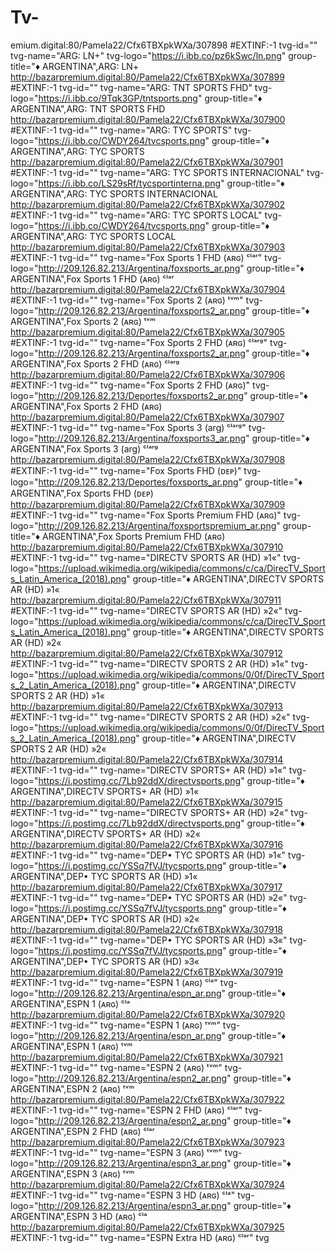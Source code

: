# Tv-
emium.digital:80/Pamela22/Cfx6TBXpkWXa/307898
#EXTINF:-1 tvg-id="" tvg-name="ARG: LN+" tvg-logo="https://i.ibb.co/pz6kSwc/ln.png" group-title="♦ ARGENTINA",ARG: LN+
http://bazarpremium.digital:80/Pamela22/Cfx6TBXpkWXa/307899
#EXTINF:-1 tvg-id="" tvg-name="ARG: TNT SPORTS FHD" tvg-logo="https://i.ibb.co/9Tqk3GP/tntsports.png" group-title="♦ ARGENTINA",ARG: TNT SPORTS FHD
http://bazarpremium.digital:80/Pamela22/Cfx6TBXpkWXa/307900
#EXTINF:-1 tvg-id="" tvg-name="ARG: TYC SPORTS" tvg-logo="https://i.ibb.co/CWDY264/tvcsports.png" group-title="♦ ARGENTINA",ARG: TYC SPORTS
http://bazarpremium.digital:80/Pamela22/Cfx6TBXpkWXa/307901
#EXTINF:-1 tvg-id="" tvg-name="ARG: TYC SPORTS INTERNACIONAL" tvg-logo="https://i.ibb.co/LS29sRf/tycsportinterna.png" group-title="♦ ARGENTINA",ARG: TYC SPORTS INTERNACIONAL
http://bazarpremium.digital:80/Pamela22/Cfx6TBXpkWXa/307902
#EXTINF:-1 tvg-id="" tvg-name="ARG: TYC SPORTS LOCAL" tvg-logo="https://i.ibb.co/CWDY264/tvcsports.png" group-title="♦ ARGENTINA",ARG: TYC SPORTS LOCAL
http://bazarpremium.digital:80/Pamela22/Cfx6TBXpkWXa/307903
#EXTINF:-1 tvg-id="" tvg-name="Fox Sports 1 FHD (ᴀʀɢ) ᶜˡᵃʳ" tvg-logo="http://209.126.82.213/Argentina/foxsports_ar.png" group-title="♦ ARGENTINA",Fox Sports 1 FHD (ᴀʀɢ) ᶜˡᵃʳ
http://bazarpremium.digital:80/Pamela22/Cfx6TBXpkWXa/307904
#EXTINF:-1 tvg-id="" tvg-name="Fox Sports 2 (ᴀʀɢ) ᵗᵛᵐ" tvg-logo="http://209.126.82.213/Argentina/foxsports2_ar.png" group-title="♦ ARGENTINA",Fox Sports 2 (ᴀʀɢ) ᵗᵛᵐ
http://bazarpremium.digital:80/Pamela22/Cfx6TBXpkWXa/307905
#EXTINF:-1 tvg-id="" tvg-name="Fox Sports 2 FHD (ᴀʀɢ) ᶜˡᵃʳᵍ" tvg-logo="http://209.126.82.213/Argentina/foxsports2_ar.png" group-title="♦ ARGENTINA",Fox Sports 2 FHD (ᴀʀɢ) ᶜˡᵃʳᵍ
http://bazarpremium.digital:80/Pamela22/Cfx6TBXpkWXa/307906
#EXTINF:-1 tvg-id="" tvg-name="Fox Sports 2 FHD (ᴀʀɢ)" tvg-logo="http://209.126.82.213/Deportes/foxsports2_ar.png" group-title="♦ ARGENTINA",Fox Sports 2 FHD (ᴀʀɢ)
http://bazarpremium.digital:80/Pamela22/Cfx6TBXpkWXa/307907
#EXTINF:-1 tvg-id="" tvg-name="Fox Sports 3 (arg) ᶜˡᵃʳᵍ" tvg-logo="http://209.126.82.213/Argentina/foxsports3_ar.png" group-title="♦ ARGENTINA",Fox Sports 3 (arg) ᶜˡᵃʳᵍ
http://bazarpremium.digital:80/Pamela22/Cfx6TBXpkWXa/307908
#EXTINF:-1 tvg-id="" tvg-name="Fox Sports FHD (ᴅᴇᴘ)" tvg-logo="http://209.126.82.213/Deportes/foxsports_ar.png" group-title="♦ ARGENTINA",Fox Sports FHD (ᴅᴇᴘ)
http://bazarpremium.digital:80/Pamela22/Cfx6TBXpkWXa/307909
#EXTINF:-1 tvg-id="" tvg-name="Fox Sports Premium FHD (ᴀʀɢ)" tvg-logo="http://209.126.82.213/Argentina/foxsportspremium_ar.png" group-title="♦ ARGENTINA",Fox Sports Premium FHD (ᴀʀɢ)
http://bazarpremium.digital:80/Pamela22/Cfx6TBXpkWXa/307910
#EXTINF:-1 tvg-id="" tvg-name="DIRECTV SPORTS AR (HD) »1«" tvg-logo="https://upload.wikimedia.org/wikipedia/commons/c/ca/DirecTV_Sports_Latin_America_(2018).png" group-title="♦ ARGENTINA",DIRECTV SPORTS AR (HD) »1«
http://bazarpremium.digital:80/Pamela22/Cfx6TBXpkWXa/307911
#EXTINF:-1 tvg-id="" tvg-name="DIRECTV SPORTS AR (HD) »2«" tvg-logo="https://upload.wikimedia.org/wikipedia/commons/c/ca/DirecTV_Sports_Latin_America_(2018).png" group-title="♦ ARGENTINA",DIRECTV SPORTS AR (HD) »2«
http://bazarpremium.digital:80/Pamela22/Cfx6TBXpkWXa/307912
#EXTINF:-1 tvg-id="" tvg-name="DIRECTV SPORTS 2 AR (HD) »1«" tvg-logo="https://upload.wikimedia.org/wikipedia/commons/0/0f/DirecTV_Sports_2_Latin_America_(2018).png" group-title="♦ ARGENTINA",DIRECTV SPORTS 2 AR (HD) »1«
http://bazarpremium.digital:80/Pamela22/Cfx6TBXpkWXa/307913
#EXTINF:-1 tvg-id="" tvg-name="DIRECTV SPORTS 2 AR (HD) »2«" tvg-logo="https://upload.wikimedia.org/wikipedia/commons/0/0f/DirecTV_Sports_2_Latin_America_(2018).png" group-title="♦ ARGENTINA",DIRECTV SPORTS 2 AR (HD) »2«
http://bazarpremium.digital:80/Pamela22/Cfx6TBXpkWXa/307914
#EXTINF:-1 tvg-id="" tvg-name="DIRECTV SPORTS+ AR (HD) »1«" tvg-logo="https://i.postimg.cc/7Lb92ddX/directvsports.png" group-title="♦ ARGENTINA",DIRECTV SPORTS+ AR (HD) »1«
http://bazarpremium.digital:80/Pamela22/Cfx6TBXpkWXa/307915
#EXTINF:-1 tvg-id="" tvg-name="DIRECTV SPORTS+ AR (HD) »2«" tvg-logo="https://i.postimg.cc/7Lb92ddX/directvsports.png" group-title="♦ ARGENTINA",DIRECTV SPORTS+ AR (HD) »2«
http://bazarpremium.digital:80/Pamela22/Cfx6TBXpkWXa/307916
#EXTINF:-1 tvg-id="" tvg-name="DEP• TYC SPORTS AR (HD) »1«" tvg-logo="https://i.postimg.cc/YSSq7fVJ/tycsports.png" group-title="♦ ARGENTINA",DEP• TYC SPORTS AR (HD) »1«
http://bazarpremium.digital:80/Pamela22/Cfx6TBXpkWXa/307917
#EXTINF:-1 tvg-id="" tvg-name="DEP• TYC SPORTS AR (HD) »2«" tvg-logo="https://i.postimg.cc/YSSq7fVJ/tycsports.png" group-title="♦ ARGENTINA",DEP• TYC SPORTS AR (HD) »2«
http://bazarpremium.digital:80/Pamela22/Cfx6TBXpkWXa/307918
#EXTINF:-1 tvg-id="" tvg-name="DEP• TYC SPORTS AR (HD) »3«" tvg-logo="https://i.postimg.cc/YSSq7fVJ/tycsports.png" group-title="♦ ARGENTINA",DEP• TYC SPORTS AR (HD) »3«
http://bazarpremium.digital:80/Pamela22/Cfx6TBXpkWXa/307919
#EXTINF:-1 tvg-id="" tvg-name="ESPN 1 (ᴀʀɢ) ᶜˡᵃ" tvg-logo="http://209.126.82.213/Argentina/espn_ar.png" group-title="♦ ARGENTINA",ESPN 1 (ᴀʀɢ) ᶜˡᵃ
http://bazarpremium.digital:80/Pamela22/Cfx6TBXpkWXa/307920
#EXTINF:-1 tvg-id="" tvg-name="ESPN 1 (ᴀʀɢ) ᵗᵛᵐ" tvg-logo="http://209.126.82.213/Argentina/espn_ar.png" group-title="♦ ARGENTINA",ESPN 1 (ᴀʀɢ) ᵗᵛᵐ
http://bazarpremium.digital:80/Pamela22/Cfx6TBXpkWXa/307921
#EXTINF:-1 tvg-id="" tvg-name="ESPN 2 (ᴀʀɢ) ᵗᵛᵐ" tvg-logo="http://209.126.82.213/Argentina/espn2_ar.png" group-title="♦ ARGENTINA",ESPN 2 (ᴀʀɢ) ᵗᵛᵐ
http://bazarpremium.digital:80/Pamela22/Cfx6TBXpkWXa/307922
#EXTINF:-1 tvg-id="" tvg-name="ESPN 2 FHD (ᴀʀɢ) ᶜˡᵃʳ" tvg-logo="http://209.126.82.213/Argentina/espn2_ar.png" group-title="♦ ARGENTINA",ESPN 2 FHD (ᴀʀɢ) ᶜˡᵃʳ
http://bazarpremium.digital:80/Pamela22/Cfx6TBXpkWXa/307923
#EXTINF:-1 tvg-id="" tvg-name="ESPN 3 (ᴀʀɢ) ᵗᵛᵐ" tvg-logo="http://209.126.82.213/Argentina/espn3_ar.png" group-title="♦ ARGENTINA",ESPN 3 (ᴀʀɢ) ᵗᵛᵐ
http://bazarpremium.digital:80/Pamela22/Cfx6TBXpkWXa/307924
#EXTINF:-1 tvg-id="" tvg-name="ESPN 3 HD (ᴀʀɢ) ᶜˡᵃ" tvg-logo="http://209.126.82.213/Argentina/espn3_ar.png" group-title="♦ ARGENTINA",ESPN 3 HD (ᴀʀɢ) ᶜˡᵃ
http://bazarpremium.digital:80/Pamela22/Cfx6TBXpkWXa/307925
#EXTINF:-1 tvg-id="" tvg-name="ESPN Extra HD (ᴀʀɢ) ᶜˡᵃʳ" tvg

